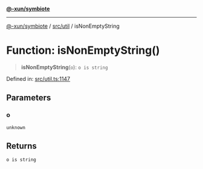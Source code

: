 [**@-xun/symbiote**](../../../README.md)

***

[@-xun/symbiote](../../../README.md) / [src/util](../README.md) / isNonEmptyString

# Function: isNonEmptyString()

> **isNonEmptyString**(`o`): `o is string`

Defined in: [src/util.ts:1147](https://github.com/Xunnamius/symbiote/blob/c3eb624b24481297d928007f103c9d2138e49cb7/src/util.ts#L1147)

## Parameters

### o

`unknown`

## Returns

`o is string`
